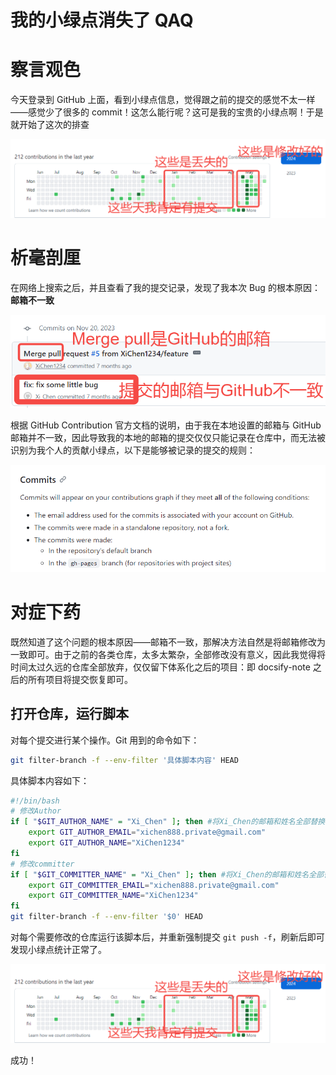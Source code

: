 # 我的小绿点消失了 QAQ

# 察言观色

今天登录到 GitHub 上面，看到小绿点信息，觉得跟之前的提交的感觉不太一样——感觉少了很多的 commit！这怎么能行呢？这可是我的宝贵的小绿点啊！于是就开始了这次的排查

![](static/ZHiWbSFdUo8L6cxJrzCczds8nzh.png)

# 析毫剖厘

在网络上搜索之后，并且查看了我的提交记录，发现了我本次 Bug 的根本原因：**邮箱不一致**

![](static/Ebwtb82dpocvuQxhFltcDK6Unff.png)

根据 GitHub Contribution 官方文档的说明，由于我在本地设置的邮箱与 GitHub 邮箱并不一致，因此导致我的本地的邮箱的提交仅仅只能记录在仓库中，而无法被识别为我个人的贡献小绿点，以下是能够被记录的提交的规则：

![](static/XMbkbvTQroT3Q0xUJtfcHonrnxb.png)

# 对症下药

既然知道了这个问题的根本原因——邮箱不一致，那解决方法自然是将邮箱修改为一致即可。由于之前的各类仓库，太多太繁杂，全部修改没有意义，因此我觉得将时间太过久远的仓库全部放弃，仅仅留下体系化之后的项目：即 docsify-note 之后的所有项目将提交恢复即可。

## 打开仓库，运行脚本

对每个提交进行某个操作。Git 用到的命令如下：

```bash
git filter-branch -f --env-filter '具体脚本内容' HEAD
```

具体脚本内容如下：

```bash
#!/bin/bash
# 修改Author
if [ "$GIT_AUTHOR_NAME" = "Xi_Chen" ]; then #将Xi_Chen的邮箱和姓名全部替换
    export GIT_AUTHOR_EMAIL="xichen888.private@gmail.com"
    export GIT_AUTHOR_NAME="XiChen1234"
fi
# 修改committer
if [ "$GIT_COMMITTER_NAME" = "Xi_Chen" ]; then #将Xi_Chen的邮箱和姓名全部替换
    export GIT_COMMITTER_EMAIL="xichen888.private@gmail.com"
    export GIT_COMMITTER_NAME="XiChen1234"
fi
git filter-branch -f --env-filter '$0' HEAD
```

对每个需要修改的仓库运行该脚本后，并重新强制提交 `git push -f`，刷新后即可发现小绿点统计正常了。

![](static/QS87bZDF2oXC34xVssQcYNiAnqc.png)

成功！
